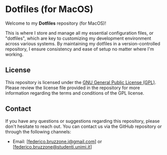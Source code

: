 # Dotfiles (for MacOS)

Welcome to my **Dotfiles** repository (for MacOS)!

This is where I store and manage all my essential configuration files, or "dotfiles", which are key to customizing my development environment across various systems. By maintaining my dotfiles in a version-controlled repository, I ensure consistency and ease of setup no matter where I'm working.

## License

This repository is licensed under the [GNU General Public License (GPL)](https://www.gnu.org/licenses/gpl-3.0.html). Please review the license file provided in the repository for more information regarding the terms and conditions of the GPL license.

## Contact

If you have any questions or suggestions regarding this repository, please don't hesitate to reach out. You can contact us via the GitHub repository or through the following channels:
- Email: [federico.bruzzone.i@gmail.com] or [federico.bruzzone@studenti.unimi.it]

